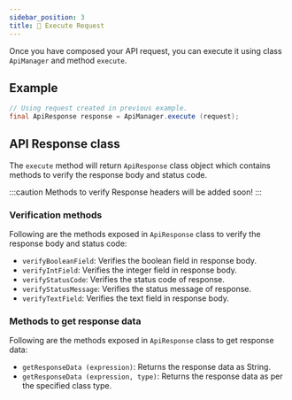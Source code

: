```yaml
---
sidebar_position: 3
title: 🔫 Execute Request
---
```


Once you have composed your API request, you can execute it using class `ApiManager` and method `execute`.

## Example

```java
// Using request created in previous example.
final ApiResponse response = ApiManager.execute (request);
```

## API Response class

The `execute` method will return `ApiResponse` class object which contains methods to verify the response body and status code.

:::caution
Methods to verify Response headers will be added soon!
:::

### Verification methods

Following are the methods exposed in `ApiResponse` class to verify the response body and status code:

- `verifyBooleanField`: Verifies the boolean field in response body.
- `verifyIntField`: Verifies the integer field in response body.
- `verifyStatusCode`: Verifies the status code of response.
- `verifyStatusMessage`: Verifies the status message of response.
- `verifyTextField`: Verifies the text field in response body.

### Methods to get response data

Following are the methods exposed in `ApiResponse` class to get response data:

- `getResponseData (expression)`: Returns the response data as String.
- `getResponseData (expression, type)`: Returns the response data as per the specified class type.
